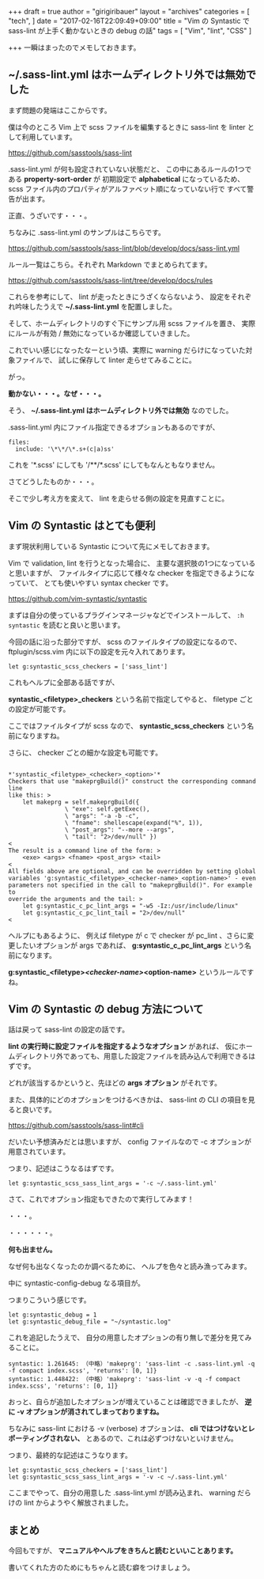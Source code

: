 +++
draft = true
author = "girigiribauer"
layout = "archives"
categories = [
  "tech",
]
date = "2017-02-16T22:09:49+09:00"
title = "Vim の Syntastic で sass-lint が上手く動かないときの debug の話"
tags = [
	"Vim",
	"lint",
	"CSS"
]

+++
一瞬はまったのでメモしておきます。

## ~/.sass-lint.yml はホームディレクトリ外では無効でした

まず問題の発端はここからです。

僕は今のところ Vim 上で scss ファイルを編集するときに
sass-lint を linter として利用しています。

<https://github.com/sasstools/sass-lint>

.sass-lint.yml が何も設定されていない状態だと、
この中にあるルールの1つである **property-sort-order** が
初期設定で **alphabetical** になっているため、
scss ファイル内のプロパティがアルファベット順になっていない行で
すべて警告が出ます。

正直、うざいです・・・。

ちなみに .sass-lint.yml のサンプルはこちらです。

<https://github.com/sasstools/sass-lint/blob/develop/docs/sass-lint.yml>

ルール一覧はこちら。それぞれ Markdown でまとめられてます。

<https://github.com/sasstools/sass-lint/tree/develop/docs/rules>

これらを参考にして、 lint が走ったときにうざくならないよう、
設定をそれぞれ吟味したうえで **~/.sass-lint.yml** を配置しました。

そして、ホームディレクトリのすぐ下にサンプル用 scss ファイルを置き、
実際にルールが有効 / 無効になっているか確認していきました。

これでいい感じになったなーという頃、実際に warning だらけになっていた対象ファイルで、
試しに保存して linter 走らせてみることに。

がっ。

**動かない・・・。なぜ・・・。**

そう、 **~/.sass-lint.yml はホームディレクトリ外では無効** なのでした。

.sass-lint.yml 内にファイル指定できるオプションもあるのですが、

	files:
	  include: '\*\*/\*.s+(c|a)ss'

これを '\*.scss' にしても '/\*\*/\*.scss' にしてもなんともなりません。

さてどうしたものか・・・。

そこで少し考え方を変えて、 lint を走らせる側の設定を見直すことに。



## Vim の Syntastic はとても便利

まず現状利用している Syntastic について先にメモしておきます。

Vim で validation, lint を行うとなった場合に、
主要な選択肢の1つになっていると思いますが、
ファイルタイプに応じて様々な checker を指定できるようになっていて、
とても使いやすい syntax checker です。

<https://github.com/vim-syntastic/syntastic>

まずは自分の使っているプラグインマネージャなどでインストールして、
`:h syntastic` を読むと良いと思います。

今回の話に沿った部分ですが、
scss のファイルタイプの設定になるので、
ftplugin/scss.vim 内に以下の設定を元々入れてあります。

	let g:syntastic_scss_checkers = ['sass_lint']

これもヘルプに全部ある話ですが、

**syntastic_&lt;filetype&gt;_checkers** という名前で指定してやると、
filetype ごとの設定が可能です。

ここではファイルタイプが scss なので、
**syntastic_scss_checkers** という名前になりますね。

さらに、 checker ごとの細かな設定も可能です。

	                                   *'syntastic_<filetype>_<checker>_<option>'*
	Checkers that use "makeprgBuild()" construct the corresponding command line
	like this: >
	    let makeprg = self.makeprgBuild({
	                \ "exe": self.getExec(),
	                \ "args": "-a -b -c",
	                \ "fname": shellescape(expand("%", 1)),
	                \ "post_args": "--more --args",
	                \ "tail": "2>/dev/null" })
	<
	The result is a command line of the form: >
	    <exe> <args> <fname> <post_args> <tail>
	<
	All fields above are optional, and can be overridden by setting global
	variables 'g:syntastic_<filetype>_<checker-name>_<option-name>' - even
	parameters not specified in the call to "makeprgBuild()". For example to
	override the arguments and the tail: >
	    let g:syntastic_c_pc_lint_args = "-w5 -Iz:/usr/include/linux"
	    let g:syntastic_c_pc_lint_tail = "2>/dev/null"
	<

ヘルプにもあるように、
例えば filetype が c で checker が pc_lint 、さらに変更したいオプションが args であれば、
**g:syntastic_c_pc_lint_args** という名前になります。

**g:syntastic_&lt;filetype&gt;_&lt;checker-name&gt;_&lt;option-name&gt;** というルールですね。



## Vim の Syntastic の debug 方法について

話は戻って sass-lint の設定の話です。

**lint の実行時に設定ファイルを指定するようなオプション** があれば、
仮にホームディレクトリ外であっても、用意した設定ファイルを読み込んで利用できるはずです。

どれが該当するかというと、先ほどの **args オプション** がそれです。

また、具体的にどのオプションをつけるべきかは、
sass-lint の CLI の項目を見ると良いです。

<https://github.com/sasstools/sass-lint#cli>

だいたい予想済みだとは思いますが、 config ファイルなので -c オプションが用意されています。

つまり、記述はこうなるはずです。

	let g:syntastic_scss_sass_lint_args = '-c ~/.sass-lint.yml'

さて、これでオプション指定もできたので実行してみます！

・・・。

・・・・・・。

**何も出ません。**

なぜ何も出なくなったのか調べるために、
ヘルプを色々と読み漁ってみます。

中に syntastic-config-debug なる項目が。

つまりこういう感じです。

	let g:syntastic_debug = 1
	let g:syntastic_debug_file = "~/syntastic.log"

これを追記したうえで、
自分の用意したオプションの有り無しで差分を見てみることに。

	syntastic: 1.261645: （中略）'makeprg': 'sass-lint -c .sass-lint.yml -q -f compact index.scss', 'returns': [0, 1]}
	syntastic: 1.448422: （中略）'makeprg': 'sass-lint -v -q -f compact index.scss', 'returns': [0, 1]}

おっと、自らが追加したオプションが増えていることは確認できましたが、
**逆に -v オプションが消されてしまっておりますね。**

ちなみに sass-lint における -v (verbose) オプションは、
**cli ではつけないとレポーティングされない、** とあるので、これは必ずつけないといけません。

つまり、最終的な記述はこうなります。

	let g:syntastic_scss_checkers = ['sass_lint']
	let g:syntastic_scss_sass_lint_args = '-v -c ~/.sass-lint.yml'

ここまでやって、自分の用意した .sass-lint.yml が読み込まれ、
warning だらけの lint からようやく解放されました。



## まとめ

今回もですが、 **マニュアルやヘルプをきちんと読むといいことあります。**

書いてくれた方のためにもちゃんと読む癖をつけましょう。
